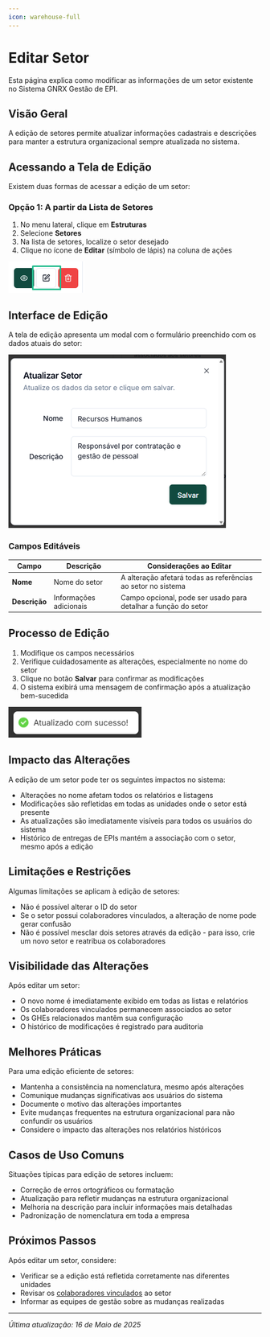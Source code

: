 ```yaml
---
icon: warehouse-full
---
```


# Editar Setor

Esta página explica como modificar as informações de um setor existente no Sistema GNRX Gestão de EPI.

## Visão Geral

A edição de setores permite atualizar informações cadastrais e descrições para manter a estrutura organizacional sempre atualizada no sistema.

## Acessando a Tela de Edição

Existem duas formas de acessar a edição de um setor:

### Opção 1: A partir da Lista de Setores

1. No menu lateral, clique em **Estruturas**
2. Selecione **Setores**
3. Na lista de setores, localize o setor desejado
4. Clique no ícone de **Editar** (símbolo de lápis) na coluna de ações

![Editar via Lista](<../../.gitbook/assets/image (10) (1) (1).png>)

## Interface de Edição

A tela de edição apresenta um modal com o formulário preenchido com os dados atuais do setor:

![Formulário de Edição](<../../.gitbook/assets/image (9) (1).png>)

### Campos Editáveis

| Campo         | Descrição              | Considerações ao Editar                                        |
| ------------- | ---------------------- | -------------------------------------------------------------- |
| **Nome**      | Nome do setor          | A alteração afetará todas as referências ao setor no sistema   |
| **Descrição** | Informações adicionais | Campo opcional, pode ser usado para detalhar a função do setor |

## Processo de Edição

1. Modifique os campos necessários
2. Verifique cuidadosamente as alterações, especialmente no nome do setor
3. Clique no botão **Salvar** para confirmar as modificações
4. O sistema exibirá uma mensagem de confirmação após a atualização bem-sucedida

![Confirmação de Atualização](<../../.gitbook/assets/image (12) (1).png>)

## Impacto das Alterações

A edição de um setor pode ter os seguintes impactos no sistema:

* Alterações no nome afetam todos os relatórios e listagens
* Modificações são refletidas em todas as unidades onde o setor está presente
* As atualizações são imediatamente visíveis para todos os usuários do sistema
* Histórico de entregas de EPIs mantém a associação com o setor, mesmo após a edição

## Limitações e Restrições

Algumas limitações se aplicam à edição de setores:

* Não é possível alterar o ID do setor
* Se o setor possui colaboradores vinculados, a alteração de nome pode gerar confusão
* Não é possível mesclar dois setores através da edição - para isso, crie um novo setor e reatribua os colaboradores



## Visibilidade das Alterações

Após editar um setor:

* O novo nome é imediatamente exibido em todas as listas e relatórios
* Os colaboradores vinculados permanecem associados ao setor
* Os GHEs relacionados mantêm sua configuração
* O histórico de modificações é registrado para auditoria

## Melhores Práticas

Para uma edição eficiente de setores:

* Mantenha a consistência na nomenclatura, mesmo após alterações
* Comunique mudanças significativas aos usuários do sistema
* Documente o motivo das alterações importantes
* Evite mudanças frequentes na estrutura organizacional para não confundir os usuários
* Considere o impacto das alterações nos relatórios históricos

## Casos de Uso Comuns

Situações típicas para edição de setores incluem:

* Correção de erros ortográficos ou formatação
* Atualização para refletir mudanças na estrutura organizacional
* Melhoria na descrição para incluir informações mais detalhadas
* Padronização de nomenclatura em toda a empresa

## Próximos Passos

Após editar um setor, considere:

* Verificar se a edição está refletida corretamente nas diferentes unidades
* Revisar os [colaboradores vinculados](../colaboradores/listar-colaboradores.md) ao setor
* Informar as equipes de gestão sobre as mudanças realizadas

***

_Última atualização: 16 de Maio de 2025_

